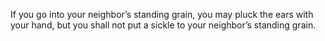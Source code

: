 If you go into your neighbor’s standing grain, you may pluck the ears with your hand, but you shall not put a sickle to your neighbor’s standing grain.

